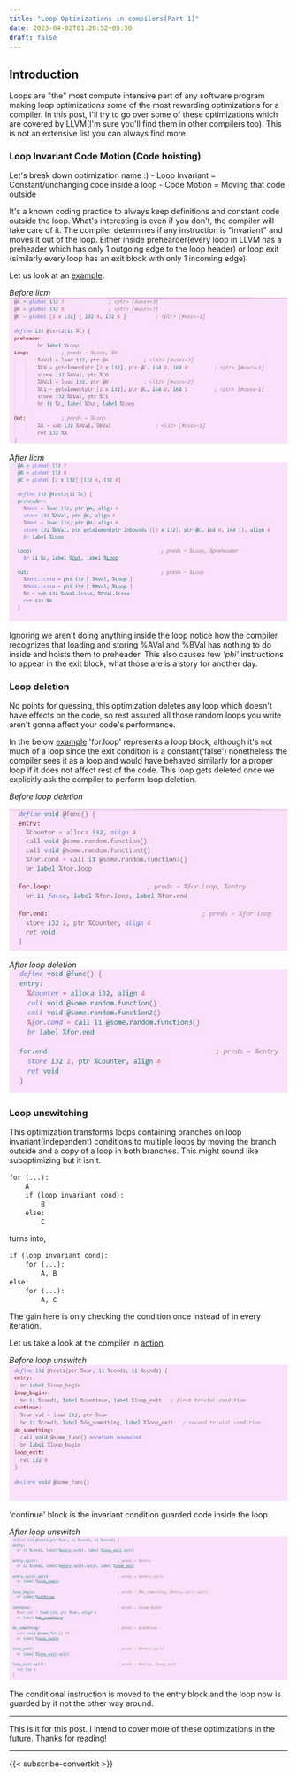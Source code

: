 ```yaml
---
title: "Loop Optimizations in compilers[Part 1]"
date: 2023-04-02T01:20:52+05:30
draft: false
---
```


## Introduction ##

Loops are "the" most compute intensive part of any software program making loop optimizations some of the most rewarding optimizations for a compiler. In this post, I'll try to go over some of these optimizations which are covered by LLVM(I'm sure you'll find them in other compilers too). This is not an extensive list you can always find more.

### Loop Invariant Code Motion (Code hoisting)

<p>Let's break down optimization name :)
- Loop Invariant = Constant/unchanging code inside a loop
- Code Motion = Moving that code outside

It's a known coding practice to always keep definitions and constant code outside the loop. What's interesting is even if you don't, the compiler will take care of it. The compiler determines if any instruction is "invariant" and moves it out of the loop. Either inside prehearder(every loop in LLVM has a preheader which has only 1 outgoing edge to the loop header) or loop exit (similarly every loop has an exit block with only 1 incoming edge).</p>

Let us look at an [example](https://godbolt.org/z/8W9qoYs68).

*Before licm*
![img1](/images/licm1.jpg)

*After licm*
![img1](/images/licm2.jpg)

Ignoring we aren't doing anything inside the loop notice how the compiler recognizes that loading and storing %AVal and %BVal has nothing to do inside and hoists them to preheader. This also causes few <em>'phi'</em> instructions to appear in the exit block, what those are is a story for another day.

### Loop deletion 
No points for guessing, this optimization deletes any loop which doesn't have effects on the code, so rest assured all those random loops you write aren't gonna affect your code's performance. 

In the below [example](https://godbolt.org/z/zfdPYxd4s)
'for.loop' represents a loop block, although it's not much of a loop since the exit condition is a constant('false') nonetheless the compiler sees it as a loop and would have behaved similarly for a proper loop if it does not affect rest of the code. This loop gets deleted once we explicitly ask the compiler to perform loop deletion.

*Before loop deletion*

![img1](/images/ld1.jpg)

*After loop deletion*
![img1](/images/ld2.jpg)

### Loop unswitching 
This optimization transforms loops containing branches on loop invariant(independent) conditions to multiple loops by moving the branch outside and a copy of a 
loop in both branches. This might sound like suboptimizing but it isn't. 

```
for (...):
    A
    if (loop invariant cond):
        B
    else:
        C
```

turns into, 

```
if (loop invariant cond):
    for (...):
        A, B
else:
    for (...):
        A, C
```

The gain here is only checking the condition once instead of in every iteration. 

Let us take a look at the compiler in [action](-passes='loop(simple-loop-unswitch),verify<loops>').

*Before loop unswitch*
![img1](/images/lu1.jpg)

'continue' block is the invariant condition guarded code inside the loop. 

*After loop unswitch*
![img1](/images/lu2.jpg)

The conditional instruction is moved to the entry block and the loop now is guarded by it not the other way around. 


---
This is it for this post. I intend to cover more of these optimizations in the future. Thanks for reading!

---

{{< subscribe-convertkit >}}
